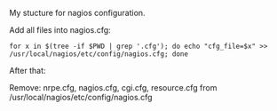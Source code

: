 My stucture for nagios configuration.

Add all files into nagios.cfg:

`for x in $(tree -if $PWD | grep '.cfg'); do echo "cfg_file=$x" >> /usr/local/nagios/etc/config/nagios.cfg; done`

After that:

Remove: nrpe.cfg, nagios.cfg, cgi.cfg, resource.cfg from /usr/local/nagios/etc/config/nagios.cfg
